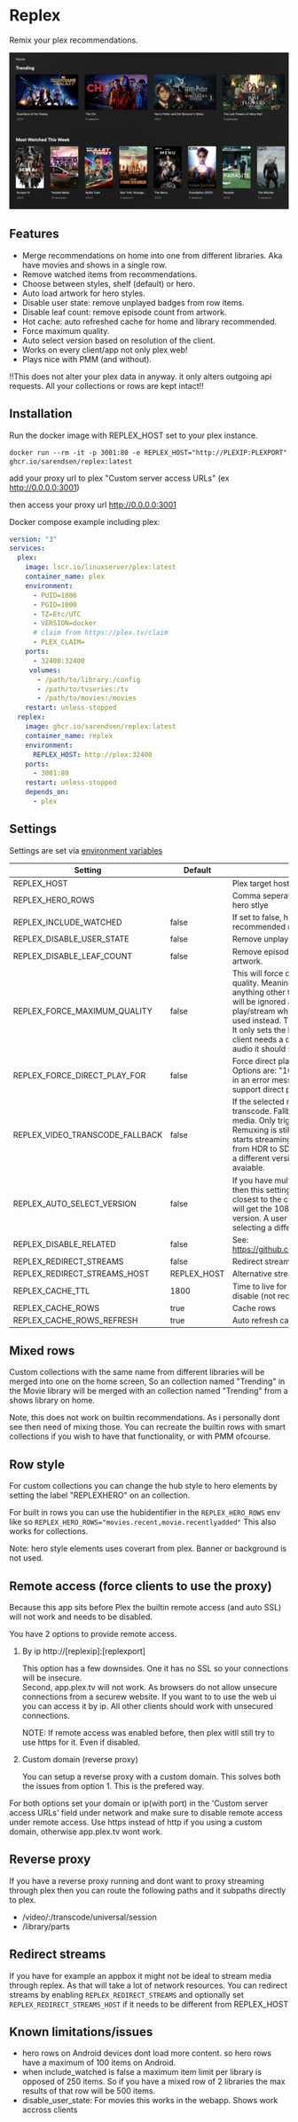 # Replex

Remix your plex recommendations.

![plot](./examplewithhero.png)

## Features

- Merge recommendations on home into one from different libraries. Aka have movies and shows in a single row.
- Remove watched items from recommendations.
- Choose between styles, shelf (default) or hero.
- Auto load artwork for hero styles.
- Disable user state: remove unplayed badges from row items.
- Disable leaf count: remove episode count from artwork.
- Hot cache: auto refreshed cache for home and library recommended.
- Force maximum quality.
- Auto select version based on resolution of the client.
- Works on every client/app not only plex web!
- Plays nice with PMM (and without).

!!This does not alter your plex data in anyway. it only alters outgoing api requests. All your collections or rows are kept intact!!


## Installation

Run the docker image with REPLEX_HOST set to your plex instance.

```
docker run --rm -it -p 3001:80 -e REPLEX_HOST="http://PLEXIP:PLEXPORT" ghcr.io/sarendsen/replex:latest
```

add your proxy url to plex "Custom server access URLs" (ex http://0.0.0.0:3001)

then access your proxy url http://0.0.0.0:3001

Docker compose example including plex:

```yml
version: "3"
services:
  plex:
    image: lscr.io/linuxserver/plex:latest
    container_name: plex
    environment:
      - PUID=1000
      - PGID=1000
      - TZ=Etc/UTC
      - VERSION=docker
      # claim from https://plex.tv/claim 
      - PLEX_CLAIM=
    ports:
      - 32400:32400
     volumes:
       - /path/to/library:/config
       - /path/to/tvseries:/tv
       - /path/to/movies:/movies
    restart: unless-stopped
  replex:
    image: ghcr.io/sarendsen/replex:latest
    container_name: replex
    environment:
      REPLEX_HOST: http://plex:32400
    ports:
      - 3001:80
    restart: unless-stopped
    depends_on:
      - plex
```

## Settings

Settings are set via [environment variables](https://kinsta.com/knowledgebase/what-is-an-environment-variable/) 

| Setting        	          | Default 	| Description                                                            	  |
|---------------------------|----------|---------------------------------------------------------------------------|
| REPLEX_HOST               |        	 | Plex target host to proxy.                                             	  |
| REPLEX_HERO_ROWS          |        	 | Comma seperated list of hubidentifiers to make hero stlye                  |
| REPLEX_INCLUDE_WATCHED    | false    | If set to false, hide watched items for recommended rows                                     |
| REPLEX_DISABLE_USER_STATE | false    | Remove unplayed badges from row items |
| REPLEX_DISABLE_LEAF_COUNT| false    | Remove episode count label from show artwork.                              |
| REPLEX_FORCE_MAXIMUM_QUALITY    | false    | This will force clients to use the maximum quality. Meaning that if a client requests anything other then the maximum quality this will be ignored and the maximum quality (direct play/stream when server allows for original) is used instead. This doesn't prevent transcoding. It only sets the bitrate to original quality. So if a client needs a different codec, container or audio it should still transcode. 
| REPLEX_FORCE_DIRECT_PLAY_FOR    | false    | Force direct play for the given resolutions. Options are: "1080p" and "4k".  This wil result in an error message if the client does not support direct play.                                                                                                                     |
| REPLEX_VIDEO_TRANSCODE_FALLBACK    | false    | If the selected media triggers a video transcode. Fallback to another version of the media. Only triggers on video transcoding. Remuxing is still allowed. For example, a users starts streaming a 4K version but its transcodes from HDR to SDR. The video will be replaced by a different version of the same movie if avaiable. 
| REPLEX_AUTO_SELECT_VERSION    | false    | If you have multiple versions of a media item then this setting will choose the one thats closest to the client resolution. So a 1080p TV will get the 1080P version while 4k gets the 4k version. A user can still override this by selecting a different version from the client.   |
| REPLEX_DISABLE_RELATED  | false | See: https://github.com/sarendsen/replex/issues/26.        |
| REPLEX_REDIRECT_STREAMS  | false    | Redirect streams to another endpoint.                                      |
| REPLEX_REDIRECT_STREAMS_HOST  | REPLEX_HOST    | Alternative streams endpoint                                         |
| REPLEX_CACHE_TTL          | 1800    	 | Time to live for caches in seconds. Set to 0 to disable (not recommended).  |
| REPLEX_CACHE_ROWS         | true       | Cache rows            	                            |
| REPLEX_CACHE_ROWS_REFRESH | true     | Auto refresh cached rows           	                 |

## Mixed rows

Custom collections with the same name from different libraries will be merged into one on the home screen,
So an collection named "Trending" in the Movie library will be merged with an collection named "Trending" from a shows library on home.

Note, this does not work on builtin recommendations. As i personally dont see then need of mixing those. 
You can recreate the builtin rows with smart collections if you wish to have that functionality, or with PMM ofcourse.

## Row style

For custom collections you can change the hub style to hero elements by setting the label "REPLEXHERO" on an collection.

For built in rows you can use the hubidentifier in the `REPLEX_HERO_ROWS` env like so `REPLEX_HERO_ROWS="movies.recent,movie.recentlyadded"`
This also works for collections.

Note: hero style elements uses coverart from plex. Banner or background is not used.


## Remote access (force clients to use the proxy)

Because this app sits before Plex the builtin remote access (and auto SSL) will not work and needs to be disabled.

You have 2 options to provide remote access.

1. By ip http://[replexip]:[replexport]

   This option has a few downsides. One it has no SSL so your connections will be insecure.  
   Second, app.plex.tv will not work. As browsers do not allow unsecure connections from a securew website. If you want to to use the web ui you can access it by ip. All other clients should work with unsecured connections. 
   
   NOTE: If remote access was enabled before, then plex witll still try to use https for it. Even if disabled.

2. Custom domain (reverse proxy)

   You can setup a reverse proxy with a custom domain. This solves both the issues from option 1.
   This is the prefered way.

For both options set your domain or ip(with port) in the 'Custom server access URLs' field under network and make sure to disable remote access under remote access. 
Use https instead of http if you using a custom domain, otherwise app.plex.tv wont work.

## Reverse proxy

If you have a reverse proxy running and dont want to proxy streaming through plex then you can route the following paths and it subpaths directly to plex.

- /video/:/transcode/universal/session
- /library/parts

## Redirect streams

If you have for example an appbox it might not be ideal to stream media through replex. As that will take a lot of network resources.
You can redirect streams by enabling `REPLEX_REDIRECT_STREAMS` and optionally set `REPLEX_REDIRECT_STREAMS_HOST` if it needs to be different from REPLEX_HOST

## Known limitations/issues

- hero rows on Android devices dont load more content. so hero rows have a maximum of 100 items on Android.
- when include_watched is false a maximum item limit per library is opposed of 250 items. So if you have a mixed row of 2 libraries the max results of that row will be 500 items.
- disable_user_state: For movies this works in the webapp. Shows work accross clients